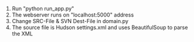 1. Run "python run_app.py"
2. The webserver runs on "localhost:5000" address
3. Change SRC-File & SVN Dest-File in domain.py 
4. The source file is Hudson settings.xml and uses BeautifulSoup to parse the XML
